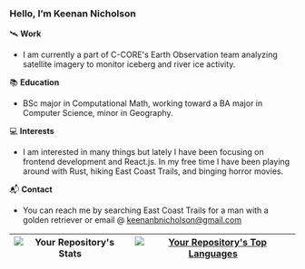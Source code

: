 ### Hello, I’m Keenan Nicholson

🛰️ **Work**

- I am currently a part of C-CORE's Earth Observation team analyzing satellite imagery to monitor iceberg and river ice activity.

📚 **Education**

- BSc major in Computational Math, working toward a BA major in Computer Science, minor in Geography. 

💻 **Interests**

- I am interested in many things but lately I have been focusing on frontend development and React.js. In my free time I have been playing around with Rust, hiking East Coast Trails, and binging horror movies.

📬 **Contact**

- You can reach me by searching East Coast Trails for a man with a golden retriever or email @ keenanbnicholson@gmail.com

| ![Your Repository's Stats](https://github-readme-stats.vercel.app/api?username=keenan-nicholson&show_icons=true&theme=radical) | [![Your Repository's Top Languages](https://github-readme-stats.vercel.app/api/top-langs/?username=keenan-nicholson&hide=jupyter%20notebook)](https://github.com/anuraghazra/github-readme-stats) |
|:---:|:---:|
